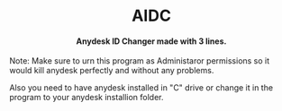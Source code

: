 <h1 align="center">
  <br>
  AIDC
  <br>
</h1>

<h4 align="center">Anydesk ID Changer made with 3 lines.</h4>



Note: Make sure to urn this program as Administaror permissions so it would kill anydesk perfectly and without any problems.

Also you need to have anydesk installed in "C" drive or change it in the program to your anydesk installion folder.
